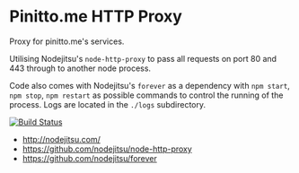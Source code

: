 Pinitto.me HTTP Proxy
======================

Proxy for pinitto.me's services.

Utilising Nodejitsu's ```node-http-proxy``` to pass all requests on port 80 and 443 through to another node process. 

Code also comes with Nodejitsu's ```forever``` as a dependency with ```npm start```, ```npm stop```, ```npm restart``` as possible commands to control the running of the process. Logs are located in the ```./logs``` subdirectory.

[![Build Status](https://secure.travis-ci.org/pinittome/proxy.png)](http://travis-ci.org/pinittome/proxy)

* http://nodejitsu.com/
* https://github.com/nodejitsu/node-http-proxy
* https://github.com/nodejitsu/forever
